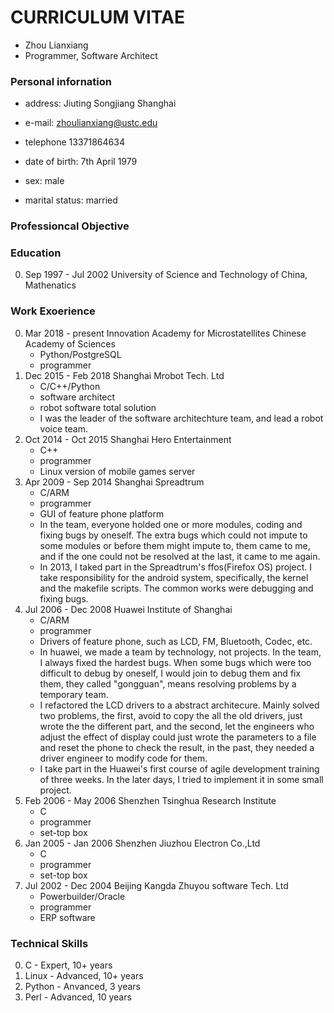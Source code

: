 # CURRICULUM VITAE

- Zhou Lianxiang
- Programmer, Software Architect

### Personal infornation

- address: Jiuting Songjiang Shanghai
- e-mail: zhoulianxiang@ustc.edu
- telephone 13371864634

- date of birth: 7th April 1979
- sex: male
- marital status: married

### Professioncal Objective

### Education

0. Sep 1997 - Jul 2002 University of Science and Technology of China, Mathenatics

### Work Exoerience

0. Mar 2018 - present Innovation Academy for Microstatellites Chinese Academy of Sciences
    - Python/PostgreSQL
    - programmer
0. Dec 2015 - Feb 2018 Shanghai Mrobot Tech. Ltd
    - C/C++/Python
    - software architect
    - robot software total solution
    - I was the leader of the software architechture team, and lead a robot voice team.
0. Oct 2014 - Oct 2015 Shanghai Hero Entertainment
    - C++
    - programmer
    - Linux version of mobile games server 
0. Apr 2009 - Sep 2014 Shanghai Spreadtrum
    - C/ARM
    - programmer
    - GUI of feature phone platform
    - In the team, everyone holded one or more modules, coding and fixing bugs by oneself. The extra bugs which could not impute to some modules or before them might impute to, them came to me, and if the one could not be resolved at the last, it came to me again.
    - In 2013, I taked part in the Spreadtrum's ffos(Firefox OS) project. I take responsibility for the android system, specifically, the kernel and the makefile scripts. The common works were debugging and fixing bugs.
0. Jul 2006 - Dec 2008 Huawei Institute of Shanghai
    - C/ARM
    - programmer
    - Drivers of feature phone, such as LCD, FM, Bluetooth, Codec, etc.
    - In huawei, we made a team by technology, not projects. In the team, I always fixed the hardest bugs. When some bugs which were too difficult to debug by oneself, I would join to debug them and fix them, they called "gongguan", means resolving problems by a temporary team.
    - I refactored the LCD drivers to a abstract architecure. Mainly solved two problems, the first, avoid to copy the all the old drivers, just wrote the the different part, and the second, let the engineers who adjust the effect of display could just wrote the parameters to a file and reset the phone to check the result, in the past, they needed a driver engineer to modify code for them.
    - I take part in the Huawei's first course of agile development training of three weeks. In the later days, I tried to implement it in some small project.
0. Feb 2006 - May 2006 Shenzhen Tsinghua Research Institute
    - C
    - programmer
    - set-top box
0. Jan 2005 - Jan 2006 Shenzhen Jiuzhou Electron Co.,Ltd
    - C
    - programmer
    - set-top box
0. Jul 2002 - Dec 2004 Beijing Kangda Zhuyou software Tech. Ltd
    - Powerbuilder/Oracle
    - programmer
    - ERP software

### Technical Skills

0. C -  Expert, 10+ years
0. Linux - Advanced, 10+ years
0. Python - Anvanced, 3 years
0. Perl - Advanced, 10 years
